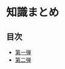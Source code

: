 # 知識まとめ

## 目次

- [第一弾](https://github.com/nxteru/Competitive-Programming/blob/main/first/index.md)
- [第二弾](https://github.com/nxteru/Competitive-Programming/blob/main/second/index.md)

